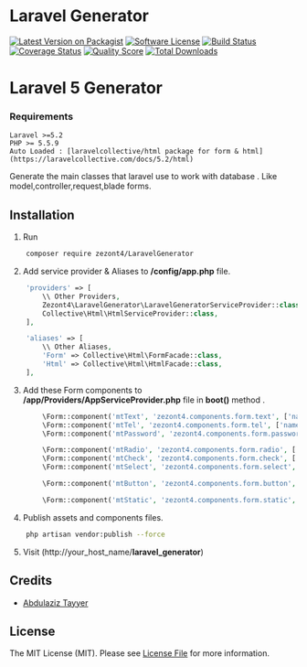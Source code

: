 # Laravel Generator

[![Latest Version on Packagist][ico-version]][link-packagist]
[![Software License][ico-license]](LICENSE.md)
[![Build Status][ico-travis]][link-travis]
[![Coverage Status][ico-scrutinizer]][link-scrutinizer]
[![Quality Score][ico-code-quality]][link-code-quality]
[![Total Downloads][ico-downloads]][link-downloads]

# Laravel 5 Generator

### Requirements
    Laravel >=5.2
    PHP >= 5.5.9
    Auto Loaded : [laravelcollective/html package for form & html](https://laravelcollective.com/docs/5.2/html)

Generate the main classes that laravel use to work with database . Like model,controller,request,blade forms.

## Installation

1. Run
``` bash
    composer require zezont4/LaravelGenerator
```

2. Add service provider & Aliases to **/config/app.php** file.
``` php
    'providers' => [
        \\ Other Providers,
        Zezont4\LaravelGenerator\LaravelGeneratorServiceProvider::class,
        Collective\Html\HtmlServiceProvider::class,
    ],

    'aliases' => [
        \\ Other Aliases,
        'Form' => Collective\Html\FormFacade::class,
        'Html' => Collective\Html\HtmlFacade::class,
    ],
```

3. Add these Form components to  **/app/Providers/AppServiceProvider.php** file in **boot()** method .
``` php
        \Form::component('mtText', 'zezont4.components.form.text', ['name', 'label', 'value' => null, 'attributes' => []]);
        \Form::component('mtTel', 'zezont4.components.form.tel', ['name', 'label', 'value' => null, 'attributes' => []]);
        \Form::component('mtPassword', 'zezont4.components.form.password', ['name', 'label', 'attributes' => []]);

        \Form::component('mtRadio', 'zezont4.components.form.radio', ['name', 'label', 'value' => null, 'values', 'attributes' => []]);
        \Form::component('mtCheck', 'zezont4.components.form.check', ['name', 'label', 'value' => null, 'values', 'attributes' => []]);
        \Form::component('mtSelect', 'zezont4.components.form.select', ['name', 'label', 'value' => null, 'values', 'attributes' => []]);

        \Form::component('mtButton', 'zezont4.components.form.button', ['label', 'class' => 'waves-light btn']);

        \Form::component('mtStatic', 'zezont4.components.form.static', ['label', 'value']);
```

4. Publish assets and components files.
``` bash
    php artisan vendor:publish --force
```

5. Visit (http://your_host_name/**laravel_generator**)

## Credits

- [Abdulaziz Tayyer][link-author]

## License

The MIT License (MIT). Please see [License File](LICENSE.md) for more information.

[ico-version]: https://img.shields.io/packagist/v/zezont4/LaravelGenerator.svg?style=flat-square
[ico-license]: https://img.shields.io/badge/license-MIT-brightgreen.svg?style=flat-square
[ico-travis]: https://img.shields.io/travis/zezont4/LaravelGenerator/master.svg?style=flat-square
[ico-scrutinizer]: https://img.shields.io/scrutinizer/coverage/g/zezont4/LaravelGenerator.svg?style=flat-square
[ico-code-quality]: https://img.shields.io/scrutinizer/g/zezont4/LaravelGenerator.svg?style=flat-square
[ico-downloads]: https://img.shields.io/packagist/dt/zezont4/LaravelGenerator.svg?style=flat-square

[link-packagist]: https://packagist.org/packages/zezont4/LaravelGenerator
[link-travis]: https://travis-ci.org/zezont4/LaravelGenerator
[link-scrutinizer]: https://scrutinizer-ci.com/g/zezont4/LaravelGenerator/code-structure
[link-code-quality]: https://scrutinizer-ci.com/g/zezont4/LaravelGenerator
[link-downloads]: https://packagist.org/packages/zezont4/LaravelGenerator
[link-author]: https://github.com/zezont4
[link-contributors]: ../../contributors

